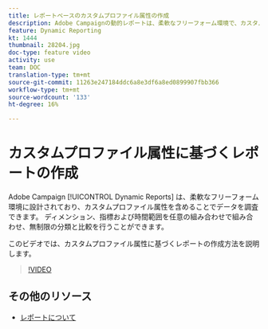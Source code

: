 ```yaml
---
title: レポートベースのカスタムプロファイル属性の作成
description: Adobe Campaignの動的レポートは、柔軟なフリーフォーム環境で、カスタムプロファイル属性を含めることでデータを調査できるように設計されています。 ディメンション、指標および時間範囲を任意の組み合わせで組み合わせ、無制限の分類と比較を行うことができます。 このビデオでは、カスタムプロファイル属性に基づくレポートの作成方法を説明します。
feature: Dynamic Reporting
kt: 1444
thumbnail: 28204.jpg
doc-type: feature video
activity: use
team: DOC
translation-type: tm+mt
source-git-commit: 11263e247184ddc6a8e3df6a8ed0899907fbb366
workflow-type: tm+mt
source-wordcount: '133'
ht-degree: 16%

---
```



# カスタムプロファイル属性に基づくレポートの作成

Adobe Campaign [!UICONTROL Dynamic Reports] は、柔軟なフリーフォーム環境に設計されており、カスタムプロファイル属性を含めることでデータを調査できます。 ディメンション、指標および時間範囲を任意の組み合わせで組み合わせ、無制限の分類と比較を行うことができます。

このビデオでは、カスタムプロファイル属性に基づくレポートの作成方法を説明します。

>[!VIDEO](https://video.tv.adobe.com/v/28204?quality=12)

## その他のリソース

* [レポートについて](https://docs.adobe.com/content/help/ja-JP/campaign-standard/using/reporting/about-reporting/about-dynamic-reports.html)

